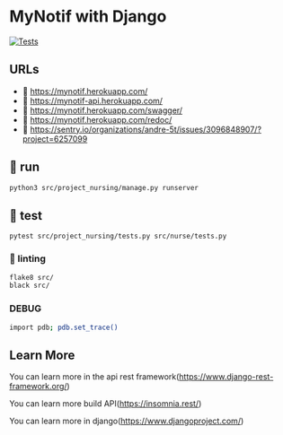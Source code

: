 # MyNotif with Django

[![Tests](https://github.com/issa-diallo/Mynotif_backend/actions/workflows/tests.yml/badge.svg)](https://github.com/issa-diallo/Mynotif_backend/actions/workflows/tests.yml)

## URLs

- :tada: https://mynotif.herokuapp.com/
- :tada: https://mynotif-api.herokuapp.com/
- :memo: https://mynotif.herokuapp.com/swagger/
- :memo: https://mynotif.herokuapp.com/redoc/
- :goal_net: https://sentry.io/organizations/andre-5t/issues/3096848907/?project=6257099

## :tada: run
```sh
python3 src/project_nursing/manage.py runserver
```

## :test_tube: test
```
pytest src/project_nursing/tests.py src/nurse/tests.py
```

### :rotating_light: linting
```sh
flake8 src/
black src/
```

### DEBUG
```sh
import pdb; pdb.set_trace()
```

## Learn More

You can learn more in the api rest framework(https://www.django-rest-framework.org/) 

You can learn more build API(https://insomnia.rest/)

You can learn more in django(https://www.djangoproject.com/)
